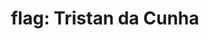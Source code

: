 ---
layout: flags
title: "flag: Tristan da Cunha"
emoji: flag_tristan_da_cunha
permalink: 🇹🇦.html
---